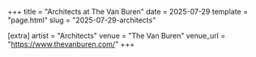 +++
title = "Architects at The Van Buren"
date = 2025-07-29
template = "page.html"
slug = "2025-07-29-architects"

[extra]
artist = "Architects"
venue = "The Van Buren"
venue_url = "https://www.thevanburen.com/"
+++
